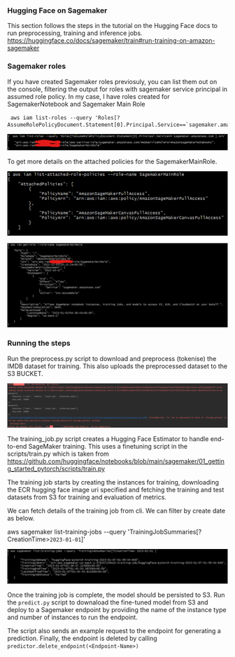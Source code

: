 ### Hugging Face on Sagemaker

This section follows the steps in the tutorial on the Hugging Face docs to
run preprocessing, training and inference jobs.
https://huggingface.co/docs/sagemaker/train#run-training-on-amazon-sagemaker

### Sagemaker roles

If you have created Sagemaker roles previosuly, you can list
them out on the console, filtering the output for roles with sagemaker service
principal in assumed role policy.
In my case, I have roles created for SagemakerNotebook and Sagemaker Main Role

```
 aws iam list-roles --query 'Roles[?AssumeRolePolicyDocument.Statement[0].Principal.Service==`sagemaker.amazonaws.com`].Arn'
```

![](../../../screenshots/iam_roles.png)

To get more details on the attached policies for the SagemakerMainRole.


![](../../../screenshots/sagemaker-role-policies-attached.png)

![](../../../screenshots/get_role_details.png)


### Running the steps

Run the preprocess.py script to download and preprocess  (tokenise) the IMDB
dataset for training.
This also uploads the preprocessed dataset to the S3 BUCKET.

![](../../../screenshots/hugging-face-preprocessing.png)


The training_job.py script creates a Hugging Face Estimator to handle end-to-end SageMaker
training. This uses a finetuning script in the scripts/train.py which is taken from
https://github.com/huggingface/notebooks/blob/main/sagemaker/01_getting_started_pytorch/scripts/train.py

The training job starts by creating the instances for training, downloading the ECR hugging face image uri specified
and fetching the training and test datasets from S3 for training and evaluation of metrics.

We can fetch details of the training job from cli. We can filter by create date as below.

aws sagemaker list-training-jobs --query 'TrainingJobSummaries[?CreationTime>`2023-01-01`]'


![](../../../screenshots/list-training-jobs-sagemaker.png)


Once the training job is complete, the model should be persisted to S3. Run the `predict.py` script to downaload
the fine-tuned model from S3 and deploy to a Sagemaker endpoint by providing the name of the instance type and
number of instances to run the endpoint.

The script also sends an example request to the endpoint for generating a prediction.
Finally, the endpoint is deleted by calling `predictor.delete_endpoint(<Endpoint-Name>)`
